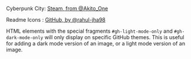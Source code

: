 Cyberpunk City: [Steam, from @Akito_One](https://steamcommunity.com/sharedfiles/filedetails/?id=1366661990)

Readme Icons : [GitHub, by @rahul-jha98](https://github.com/rahul-jha98/README_icons)

HTML elements with the special fragments `#gh-light-mode-only` and `#gh-dark-mode-only` will only display on specific GitHub themes. This is useful for adding a dark mode version of an image, or a light mode version of an image.
